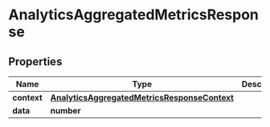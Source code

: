 
# AnalyticsAggregatedMetricsResponse

## Properties

Name | Type | Description | Notes
------------ | ------------- | ------------- | -------------
**context** | [**AnalyticsAggregatedMetricsResponseContext**](AnalyticsAggregatedMetricsResponseContext.md) |  | 
**data** | **number** |  | 




